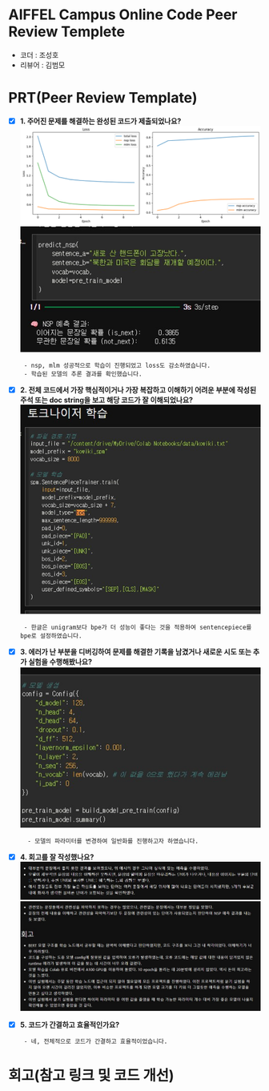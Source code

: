 # AIFFEL Campus Online Code Peer Review Templete
- 코더 : 조성호
- 리뷰어 : 김범모


# PRT(Peer Review Template)
- [X]  **1. 주어진 문제를 해결하는 완성된 코드가 제출되었나요?**
![image1.jpg](image1.jpg)
![image2.jpg](image2.jpg)

        - nsp, mlm 성공적으로 학습이 진행되었고 loss도 감소하였습니다.
        - 학습된 모델의 추론 결과를 확인했습니다.


- [X]  **2. 전체 코드에서 가장 핵심적이거나 가장 복잡하고 이해하기 어려운 부분에 작성된 
주석 또는 doc string을 보고 해당 코드가 잘 이해되었나요?**
![image3.jpg](image3.jpg)

        - 한글은 unigram보다 bpe가 더 성능이 좋다는 것을 적용하여 sentencepiece를 bpe로 설정하였습니다.

- [X]  **3. 에러가 난 부분을 디버깅하여 문제를 해결한 기록을 남겼거나
새로운 시도 또는 추가 실험을 수행해봤나요?**
![image4.jpg](image4.jpg)

         - 모델의 파라미터를 변경하여 일반화를 진행하고자 하였습니다.
         
- [X]  **4. 회고를 잘 작성했나요?**
![image5.jpg](image5.jpg)
![image6.jpg](image6.jpg)

        
- [X]  **5. 코드가 간결하고 효율적인가요?**

        - 네, 전체적으로 코드가 간결하고 효율적이었습니다.


# 회고(참고 링크 및 코드 개선)
